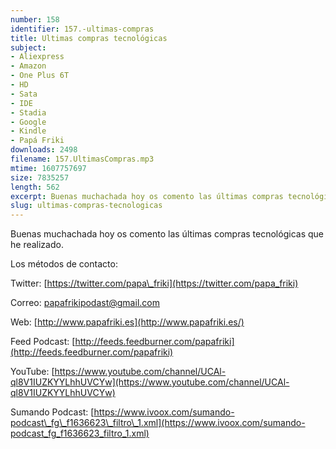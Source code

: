 ```yaml
---
number: 158
identifier: 157.-ultimas-compras
title: Ultimas compras tecnológicas
subject:
- Aliexpress
- Amazon
- One Plus 6T
- HD
- Sata
- IDE
- Stadia
- Google
- Kindle
- Papá Friki
downloads: 2498
filename: 157.UltimasCompras.mp3
mtime: 1607757697
size: 7835257
length: 562
excerpt: Buenas muchachada hoy os comento las últimas compras tecnológicas que he realizado.
slug: ultimas-compras-tecnologicas
---
```

Buenas muchachada hoy os comento las últimas compras tecnológicas que he realizado.

Los métodos de contacto:

Twitter: [https://twitter.com/papa\_friki](https://twitter.com/papa_friki)

Correo: [papafrikipodast@gmail.com](https://archive.org/details/papafrikipodast@gmail.com)

Web: [http://www.papafriki.es](http://www.papafriki.es/)

Feed Podcast: [http://feeds.feedburner.com/papafriki](http://feeds.feedburner.com/papafriki)

YouTube: [https://www.youtube.com/channel/UCAl-ql8V1IUZKYYLhhUVCYw](https://www.youtube.com/channel/UCAl-ql8V1IUZKYYLhhUVCYw)

Sumando Podcast: [https://www.ivoox.com/sumando-podcast\_fg\_f1636623\_filtro\_1.xml](https://www.ivoox.com/sumando-podcast_fg_f1636623_filtro_1.xml)